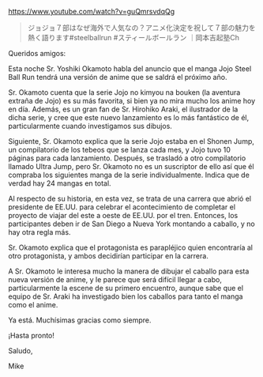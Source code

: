 https://www.youtube.com/watch?v=guQmrsvdqQg

> ジョジョ７部はなぜ海外で人気なの？アニメ化決定を祝して７部の魅力を熱く語ります#steelballrun #スティールボールラン ｜岡本吉起塾Ch

Queridos amigos:

Esta noche Sr. Yoshiki Okamoto habla del anuncio que el manga Jojo Steel Ball Run tendrá una versión de anime que se saldrá el próximo año.

Sr. Okamoto cuenta que la serie Jojo no kimyou na bouken (la aventura extraña de Jojo) es su más favorita, si bien ya no mira mucho los anime hoy en día. Además, es un gran fan de Sr. Hirohiko Araki, el ilustrador de la dicha serie, y cree que este nuevo lanzamiento es lo más fantástico de él, particularmente cuando investigamos sus dibujos.

Siguiente, Sr. Okamoto explica que la serie Jojo estaba en el Shonen Jump, un compilatorio de los tebeos que se lanza cada mes, y Jojo tuvo 10 páginas para cada lanzamiento. Después, se trasladó a otro compilatorio llamado Ultra Jump, pero Sr. Okamoto no es un suscriptor de ello así que él compraba los siguientes manga de la serie individualmente. Indica que de verdad hay 24 mangas en total.

Al respecto de su historia, en esta vez, se trata de una carrera que abrió el presidente de EE.UU. para celebrar el acontecimiento de completar el proyecto de viajar del este a oeste de EE.UU. por el tren. Entonces, los participantes deben ir de San Diego a Nueva York montando a caballo, y no hay otra regla más. 

Sr. Okamoto explica que el protagonista es parapléjico quien encontraría al otro protagonista, y ambos decidirían participar en la carrera.

A Sr. Okamoto le interesa mucho la manera de dibujar el caballo para esta nueva versión de anime, y le parece que será difícil llegar a cabo, particularmente la escene de su primero encuentro, aunque sabe que el equipo de Sr. Araki ha investigado bien los caballos para tanto el manga como el anime.

Ya está. Muchísimas gracias como siempre.

¡Hasta pronto!

Saludo,

Mike
